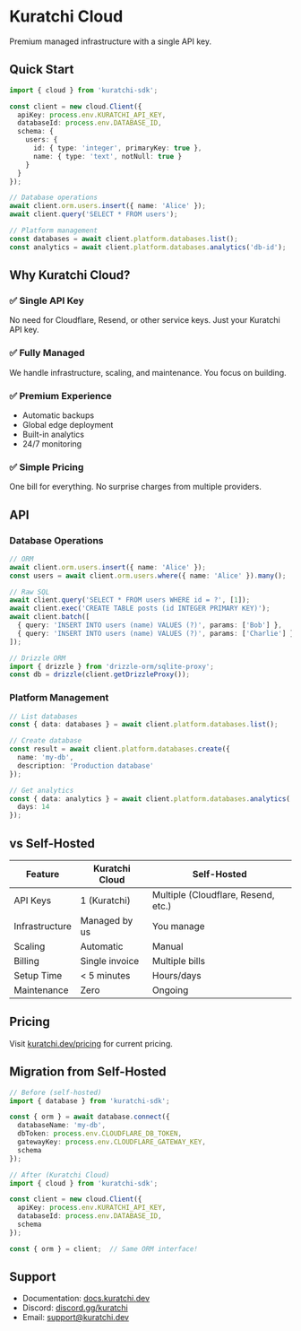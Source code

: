 # Kuratchi Cloud

Premium managed infrastructure with a single API key.

## Quick Start

```typescript
import { cloud } from 'kuratchi-sdk';

const client = new cloud.Client({
  apiKey: process.env.KURATCHI_API_KEY,
  databaseId: process.env.DATABASE_ID,
  schema: {
    users: {
      id: { type: 'integer', primaryKey: true },
      name: { type: 'text', notNull: true }
    }
  }
});

// Database operations
await client.orm.users.insert({ name: 'Alice' });
await client.query('SELECT * FROM users');

// Platform management
const databases = await client.platform.databases.list();
const analytics = await client.platform.databases.analytics('db-id');
```

## Why Kuratchi Cloud?

### ✅ Single API Key
No need for Cloudflare, Resend, or other service keys. Just your Kuratchi API key.

### ✅ Fully Managed
We handle infrastructure, scaling, and maintenance. You focus on building.

### ✅ Premium Experience
- Automatic backups
- Global edge deployment
- Built-in analytics
- 24/7 monitoring

### ✅ Simple Pricing
One bill for everything. No surprise charges from multiple providers.

## API

### Database Operations

```typescript
// ORM
await client.orm.users.insert({ name: 'Alice' });
const users = await client.orm.users.where({ name: 'Alice' }).many();

// Raw SQL
await client.query('SELECT * FROM users WHERE id = ?', [1]);
await client.exec('CREATE TABLE posts (id INTEGER PRIMARY KEY)');
await client.batch([
  { query: 'INSERT INTO users (name) VALUES (?)', params: ['Bob'] },
  { query: 'INSERT INTO users (name) VALUES (?)', params: ['Charlie'] }
]);

// Drizzle ORM
import { drizzle } from 'drizzle-orm/sqlite-proxy';
const db = drizzle(client.getDrizzleProxy());
```

### Platform Management

```typescript
// List databases
const { data: databases } = await client.platform.databases.list();

// Create database
const result = await client.platform.databases.create({
  name: 'my-db',
  description: 'Production database'
});

// Get analytics
const { data: analytics } = await client.platform.databases.analytics('db-id', {
  days: 14
});
```

## vs Self-Hosted

| Feature | Kuratchi Cloud | Self-Hosted |
|---------|---------------|-------------|
| API Keys | 1 (Kuratchi) | Multiple (Cloudflare, Resend, etc.) |
| Infrastructure | Managed by us | You manage |
| Scaling | Automatic | Manual |
| Billing | Single invoice | Multiple bills |
| Setup Time | < 5 minutes | Hours/days |
| Maintenance | Zero | Ongoing |

## Pricing

Visit [kuratchi.dev/pricing](https://kuratchi.dev/pricing) for current pricing.

## Migration from Self-Hosted

```typescript
// Before (self-hosted)
import { database } from 'kuratchi-sdk';

const { orm } = await database.connect({
  databaseName: 'my-db',
  dbToken: process.env.CLOUDFLARE_DB_TOKEN,
  gatewayKey: process.env.CLOUDFLARE_GATEWAY_KEY,
  schema
});

// After (Kuratchi Cloud)
import { cloud } from 'kuratchi-sdk';

const client = new cloud.Client({
  apiKey: process.env.KURATCHI_API_KEY,
  databaseId: process.env.DATABASE_ID,
  schema
});

const { orm } = client;  // Same ORM interface!
```

## Support

- Documentation: [docs.kuratchi.dev](https://docs.kuratchi.dev)
- Discord: [discord.gg/kuratchi](https://discord.gg/kuratchi)
- Email: support@kuratchi.dev
